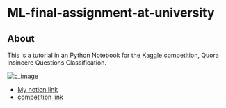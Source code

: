 # ML-final-assignment-at-university

## About
<p>
This is a tutorial in an Python Notebook for the Kaggle competition, Quora Insincere Questions Classification.
</p>

![c_image](https://storage.googleapis.com/kaggle-organizations/407/thumbnail.png?r=95)

* [My notion link](https://www.notion.so/B-i-t-p-cu-i-kh-a-m-n-H-c-m-y-0a6502e07fa742eeaead40a0abe5ad7e)
* [competition link](https://www.kaggle.com/c/quora-insincere-questions-classification)


  
